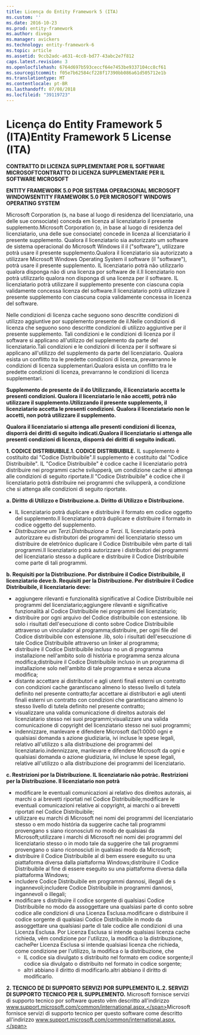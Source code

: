```yaml
---
title: Licença do Entity Framework 5 (ITA)
ms.custom: ''
ms.date: 2016-10-23
ms.prod: entity-framework
ms.author: divega
ms.manager: avickers
ms.technology: entity-framework-6
ms.topic: article
ms.assetid: 9ccb2adc-a631-4cc8-bd77-43abc2e7f812
caps.latest.revision: 3
ms.openlocfilehash: 6764d697b593ceccf64e7453be9337104cc8cf61
ms.sourcegitcommit: f05e7b62584cf228f17390bb086a61d505712e1b
ms.translationtype: MT
ms.contentlocale: pt-BR
ms.lasthandoff: 07/08/2018
ms.locfileid: "39119723"
---
```

# <a name="entity-framework-5-license-ita"></a><span data-ttu-id="e5709-102">Licença do Entity Framework 5 (ITA)</span><span class="sxs-lookup"><span data-stu-id="e5709-102">Entity Framework 5 License (ITA)</span></span>
<span data-ttu-id="e5709-103">**CONTRATTO DI LICENZA SUPPLEMENTARE POR IL SOFTWARE MICROSOFT**</span><span class="sxs-lookup"><span data-stu-id="e5709-103">**CONTRATTO DI LICENZA SUPPLEMENTARE PER IL SOFTWARE MICROSOFT**</span></span>

<span data-ttu-id="e5709-104">**ENTITY FRAMEWORK 5.0 POR SISTEMA OPERACIONAL MICROSOFT WINDOWS**</span><span class="sxs-lookup"><span data-stu-id="e5709-104">**ENTITY FRAMEWORK 5.0 PER MICROSOFT WINDOWS OPERATING SYSTEM**</span></span>

<span data-ttu-id="e5709-105">Microsoft Corporation (s, na base al luogo di residenza del licenziatario, una delle sue consociate) conceda em licenza al licenziatario il presente supplemento.</span><span class="sxs-lookup"><span data-stu-id="e5709-105">Microsoft Corporation (o, in base al luogo di residenza del licenziatario, una delle sue consociate) concede in licenza al licenziatario il presente supplemento.</span></span> <span data-ttu-id="e5709-106">Qualora il licenziatario sia autorizzato um software de sistema operacional do Microsoft Windows il il ("software"), utilizzare potrà usare il presente supplemento.</span><span class="sxs-lookup"><span data-stu-id="e5709-106">Qualora il licenziatario sia autorizzato a utilizzare Microsoft Windows Operating System il software (il "software"), potrà usare il presente supplemento.</span></span> <span data-ttu-id="e5709-107">IL licenziatario potrà não utilizzarlo qualora disponga não di una licenza por software de il.</span><span class="sxs-lookup"><span data-stu-id="e5709-107">Il licenziatario non potrà utilizzarlo qualora non disponga di una licenza per il software.</span></span> <span data-ttu-id="e5709-108">IL licenziatario potrà utilizzare il supplemento presente con ciascuna copia validamente concessa licenza del software.</span><span class="sxs-lookup"><span data-stu-id="e5709-108">Il licenziatario potrà utilizzare il presente supplemento con ciascuna copia validamente concessa in licenza del software.</span></span>

<span data-ttu-id="e5709-109">Nelle condizioni di licenza cache seguono sono descritte condizioni di utilizzo aggiuntive por supplemento presente de il.</span><span class="sxs-lookup"><span data-stu-id="e5709-109">Nelle condizioni di licenza che seguono sono descritte condizioni di utilizzo aggiuntive per il presente supplemento.</span></span> <span data-ttu-id="e5709-110">Tali condizioni e le condizioni di licenza por il software si applicano all'utilizzo del supplemento da parte del licenziatario.</span><span class="sxs-lookup"><span data-stu-id="e5709-110">Tali condizioni e le condizioni di licenza per il software si applicano all'utilizzo del supplemento da parte del licenziatario.</span></span> <span data-ttu-id="e5709-111">Qualora esista un conflitto tra le predette condizioni di licenza, prevarranno le condizioni di licenza supplementari.</span><span class="sxs-lookup"><span data-stu-id="e5709-111">Qualora esista un conflitto tra le predette condizioni di licenza, prevarranno le condizioni di licenza supplementari.</span></span>

<span data-ttu-id="e5709-112">**Supplemento de presente de il do Utilizzando, il licenziatario accetta le presenti condizioni. Qualora il licenziatario le não accetti, potrà não utilizzare il supplemento.**</span><span class="sxs-lookup"><span data-stu-id="e5709-112">**Utilizzando il presente supplemento, il licenziatario accetta le presenti condizioni. Qualora il licenziatario non le accetti, non potrà utilizzare il supplemento.**</span></span>

<span data-ttu-id="e5709-113">**Qualora il licenziatario si attenga alle presenti condizioni di licenza, disporrà dei diritti di seguito indicati.**</span><span class="sxs-lookup"><span data-stu-id="e5709-113">**Qualora il licenziatario si attenga alle presenti condizioni di licenza, disporrà dei diritti di seguito indicati.**</span></span>

<span data-ttu-id="e5709-114">**1. CODICE DISTRIBUIBILE.**</span><span class="sxs-lookup"><span data-stu-id="e5709-114">**1. CODICE DISTRIBUIBILE.**</span></span> <span data-ttu-id="e5709-115">IL supplemento è costituito dal "Codice Distribuibile".</span><span class="sxs-lookup"><span data-stu-id="e5709-115">Il supplemento è costituito dal "Codice Distribuibile".</span></span> <span data-ttu-id="e5709-116">IL "Codice Distribuibile" è codice cache il licenziatario potrà distribuire nei programmi cache svilupperà, um condizione cache si attenga alle condizioni di seguito riportate.</span><span class="sxs-lookup"><span data-stu-id="e5709-116">Il "Codice Distribuibile" è codice che il licenziatario potrà distribuire nei programmi che svilupperà, a condizione che si attenga alle condizioni di seguito riportate.</span></span>

<span data-ttu-id="e5709-117">**a. Diritto di Utilizzo e Distribuzione.**</span><span class="sxs-lookup"><span data-stu-id="e5709-117">**a. Diritto di Utilizzo e Distribuzione.**</span></span>

-   <span data-ttu-id="e5709-118">IL licenziatario potrà duplicare e distribuire il formato em codice oggetto del supplemento.</span><span class="sxs-lookup"><span data-stu-id="e5709-118">Il licenziatario potrà duplicare e distribuire il formato in codice oggetto del supplemento.</span></span>
-   <span data-ttu-id="e5709-119">*Distribuzione um Terzi.*</span><span class="sxs-lookup"><span data-stu-id="e5709-119">*Distribuzione a Terzi.*</span></span> <span data-ttu-id="e5709-120">IL licenziatario potrà autorizzare eu distributori dei programmi del licenziatario stesso um distribuire de eletrônico duplicare il Codice Distribuibile vêm parte di tali programmi.</span><span class="sxs-lookup"><span data-stu-id="e5709-120">Il licenziatario potrà autorizzare i distributori dei programmi del licenziatario stesso a duplicare e distribuire il Codice Distribuibile come parte di tali programmi.</span></span>

<span data-ttu-id="e5709-121">**b. Requisiti por la Distribuzione. Por distribuire il Codice Distribuibile, il licenziatario deve:**</span><span class="sxs-lookup"><span data-stu-id="e5709-121">**b. Requisiti per la Distribuzione. Per distribuire il Codice Distribuibile, il licenziatario deve:**</span></span>

-   <span data-ttu-id="e5709-122">aggiungere rilevanti e funzionalità significative al Codice Distribuibile nei programmi del licenziatario;</span><span class="sxs-lookup"><span data-stu-id="e5709-122">aggiungere rilevanti e significative funzionalità al Codice Distribuibile nei programmi del licenziatario;</span></span>
-   <span data-ttu-id="e5709-123">distribuire por ogni arquivo del Codice distribuibile con estensione. lib solo i risultati dell'esecuzione di conto sobre Codice Distribuibile attraverso un vinculador al programma;</span><span class="sxs-lookup"><span data-stu-id="e5709-123">distribuire, per ogni file del Codice distribuibile con estensione .lib, solo i risultati dell'esecuzione di tale Codice Distribuibile attraverso un linker al programma;</span></span>
-   <span data-ttu-id="e5709-124">distribuire il Codice Distribuibile incluso no un di programma installazione nell'ambito solo di história e programma senza alcuna modifica;</span><span class="sxs-lookup"><span data-stu-id="e5709-124">distribuire il Codice Distribuibile incluso in un programma di installazione solo nell'ambito di tale programma e senza alcuna modifica;</span></span>
-   <span data-ttu-id="e5709-125">distante accettare ai distributori e agli utenti finali esterni un contratto con condizioni cache garantiscano almeno lo stesso livello di tutela definito nel presente contratto;</span><span class="sxs-lookup"><span data-stu-id="e5709-125">far accettare ai distributori e agli utenti finali esterni un contratto con condizioni che garantiscano almeno lo stesso livello di tutela definito nel presente contratto;</span></span>
-   <span data-ttu-id="e5709-126">visualizzare una valida comunicazione di direitos autorais del licenziatario stesso nei suoi programmi;</span><span class="sxs-lookup"><span data-stu-id="e5709-126">visualizzare una valida comunicazione di copyright del licenziatario stesso nei suoi programmi;</span></span>
-   <span data-ttu-id="e5709-127">indennizzare, manlevare e difendere Microsoft da{1:0000 ogni e qualsiasi domanda s azione giudiziaria, ivi incluse le spese legali, relativo all'utilizzo s alla distribuzione dei programmi del licenziatario.</span><span class="sxs-lookup"><span data-stu-id="e5709-127">indennizzare, manlevare e difendere Microsoft da ogni e qualsiasi domanda o azione giudiziaria, ivi incluse le spese legali, relative all'utilizzo o alla distribuzione dei programmi del licenziatario.</span></span>

<span data-ttu-id="e5709-128">**c. Restrizioni por la Distribuzione. IL licenziatario não potrà**</span><span class="sxs-lookup"><span data-stu-id="e5709-128">**c. Restrizioni per la Distribuzione. Il licenziatario non potrà**</span></span>

-   <span data-ttu-id="e5709-129">modificare le eventuali comunicazioni ai relativo dos direitos autorais, ai marchi o ai brevetti riportati nel Codice Distribuibile;</span><span class="sxs-lookup"><span data-stu-id="e5709-129">modificare le eventuali comunicazioni relative ai copyright, ai marchi o ai brevetti riportati nel Codice Distribuibile;</span></span>
-   <span data-ttu-id="e5709-130">utilizzare eu marchi di Microsoft nei nomi dei programmi del licenziatario stesso o em modo história da suggerire cache tali programmi provengano s siano riconosciuti no modo de qualsiasi da Microsoft;</span><span class="sxs-lookup"><span data-stu-id="e5709-130">utilizzare i marchi di Microsoft nei nomi dei programmi del licenziatario stesso o in modo tale da suggerire che tali programmi provengano o siano riconosciuti in qualsiasi modo da Microsoft;</span></span>
-   <span data-ttu-id="e5709-131">distribuire il Codice Distribuibile al di bem essere eseguito su una piattaforma diversa dalla piattaforma Windows;</span><span class="sxs-lookup"><span data-stu-id="e5709-131">distribuire il Codice Distribuibile al fine di essere eseguito su una piattaforma diversa dalla piattaforma Windows;</span></span>
-   <span data-ttu-id="e5709-132">includere Codice Distribuibile em programmi dannosi, illegali de s ingannevoli;</span><span class="sxs-lookup"><span data-stu-id="e5709-132">includere Codice Distribuibile in programmi dannosi, ingannevoli o illegali;</span></span>
-   <span data-ttu-id="e5709-133">modificare s distribuire il codice sorgente di qualsiasi Codice Distribuibile no modo da assoggettare una qualsiasi parte di conto sobre codice alle condizioni di una Licenza Esclusa.</span><span class="sxs-lookup"><span data-stu-id="e5709-133">modificare o distribuire il codice sorgente di qualsiasi Codice Distribuibile in modo da assoggettare una qualsiasi parte di tale codice alle condizioni di una Licenza Esclusa.</span></span> <span data-ttu-id="e5709-134">Por Licenza Esclusa si intende qualsiasi licenza cache richieda, vêm condizione por l'utilizzo, la modifica o la distribuzione, cache</span><span class="sxs-lookup"><span data-stu-id="e5709-134">Per Licenza Esclusa si intende qualsiasi licenza che richieda, come condizione per l'utilizzo, la modifica o la distribuzione, che</span></span>
    -   <span data-ttu-id="e5709-135">IL codice sia divulgato s distribuito nel formato em codice sorgente;</span><span class="sxs-lookup"><span data-stu-id="e5709-135">il codice sia divulgato o distribuito nel formato in codice sorgente;</span></span>
    -   <span data-ttu-id="e5709-136">altri abbiano il diritto di modificarlo.</span><span class="sxs-lookup"><span data-stu-id="e5709-136">altri abbiano il diritto di modificarlo.</span></span>

<span data-ttu-id="e5709-137">**2. TECNICO DE DI SUPPORTO SERVIZI POR SUPPLEMENTO IL.**</span><span class="sxs-lookup"><span data-stu-id="e5709-137">**2. SERVIZI DI SUPPORTO TECNICO PER IL SUPPLEMENTO.**</span></span> <span data-ttu-id="e5709-138">Microsoft fornisce servizi di supporto tecnico por software questo vêm descritto all'indirizzo www.support.microsoft.com/common/international.aspx.</span><span class="sxs-lookup"><span data-stu-id="e5709-138">Microsoft fornisce servizi di supporto tecnico per questo software come descritto all'indirizzo www.support.microsoft.com/common/international.aspx.</span></span>
